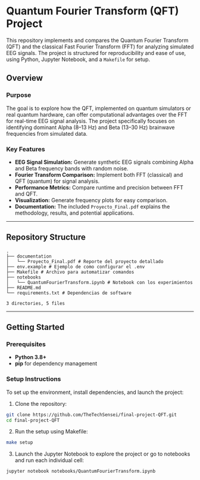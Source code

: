 # Quantum Fourier Transform (QFT) Project

This repository implements and compares the Quantum Fourier Transform (QFT) and the classical Fast Fourier Transform (FFT) for analyzing simulated EEG signals. The project is structured for reproducibility and ease of use, using Python, Jupyter Notebook, and a `Makefile` for setup.

## Overview

### Purpose
The goal is to explore how the QFT, implemented on quantum simulators or real quantum hardware, can offer computational advantages over the FFT for real-time EEG signal analysis. The project specifically focuses on identifying dominant Alpha (8–13 Hz) and Beta (13–30 Hz) brainwave frequencies from simulated data.

### Key Features
- **EEG Signal Simulation:** Generate synthetic EEG signals combining Alpha and Beta frequency bands with random noise.
- **Fourier Transform Comparison:** Implement both FFT (classical) and QFT (quantum) for signal analysis.
- **Performance Metrics:** Compare runtime and precision between FFT and QFT.
- **Visualization:** Generate frequency plots for easy comparison.
- **Documentation:** The included `Proyecto_Final.pdf` explains the methodology, results, and potential applications.

---

## Repository Structure
```
.
├── documentation
│   └── Proyecto_Final.pdf # Reporte del proyecto detallado
├── env.example # Ejemplo de como configurar el .env
├── Makefile # Archivo para automatizar comandos
├── notebooks
│   └── QuantumFourierTransform.ipynb # Notebook con los experimientos
├── README.md
└── requirements.txt # Dependencias de software

3 directories, 5 files
```

---

## Getting Started

### Prerequisites
- **Python 3.8+**
- **pip** for dependency management

### Setup Instructions

To set up the environment, install dependencies, and launch the project:
1. Clone the repository:
```bash
git clone https://github.com/TheTechSensei/final-project-QFT.git
cd final-project-QFT
```
2. Run the setup using Makefile:
```bash
make setup
```

3. Launch the Jupyter Notebook to explore the project or go to notebooks and run each individual cell:
```bash
jupyter notebook notebooks/QuantumFourierTransform.ipynb
```
